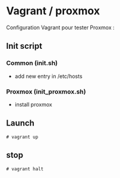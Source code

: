 # Vagrant / proxmox

Configuration Vagrant pour tester Proxmox :


## Init script

### Common (init.sh)

* add new entry in /etc/hosts

### Proxmox (init_proxmox.sh)

* install proxmox


## Launch

```
# vagrant up
```

## stop


```
# vagrant halt
```
